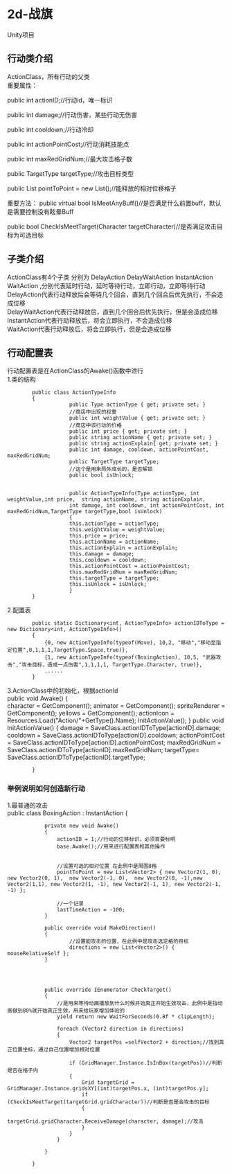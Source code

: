 # 2d-战旗
Unity项目


## 行动类介绍  

ActionClass，所有行动的父类  
重要属性：  

public int actionID;//行动id，唯一标识

public int damage;//行动伤害，某些行动无伤害

public int cooldown;//行动冷却

public int actionPointCost;//行动消耗技能点

public int maxRedGridNum;//最大攻击格子数

public TargetType targetType;//攻击目标类型

public List<Vector2> pointToPoint = new List<Vector2>();//能释放的相对位移格子

重要方法：
public virtual bool IsMeetAnyBuff()//是否满足什么前置buff，默认是需要控制没有眩晕Buff

public bool CheckIsMeetTarget(Character targetCharacter)//是否满足攻击目标为可选目标

## 子类介绍
ActionClass有4个子类 分别为 DelayAction DelayWaitAction InstantAction WaitAction ,分别代表延时行动，延时等待行动，立即行动，立即等待行动  
DelayAction代表行动释放后会等待几个回合，直到几个回合后优先执行，不会造成位移  
DelayWaitAction代表行动释放后，直到几个回合后优先执行，但是会造成位移  
InstantAction代表行动释放后，将会立即执行，不会造成位移  
WaitAction代表行动释放后，将会立即执行，但是会造成位移  

## 行动配置表
行动配置表是在ActionClass的Awake()函数中进行  
1.类的结构  

            public class ActionTypeInfo
            {
                        public Type actionType { get; private set; }
                        //商店中出现的权重
                        public int weightValue { get; private set; }
                        //商店中该行动的价格
                        public int price { get; private set; }
                        public string actionName { get; private set; }
                        public string actionExplain{ get; private set; }
                        public int damage, cooldown, actionPointCost, maxRedGridNum;
                        public TargetType targetType;
                        //这个是用来局外成长的，是否解锁
                        public bool isUnlock;
                        
                        
                        public ActionTypeInfo(Type actionType, int weightValue,int price,  string actionName, string actionExplain, 
                        int damage, int cooldown, int actionPointCost, int maxRedGridNum,TargetType targetType,bool isUnlock)
                        {
                        this.actionType = actionType;
                        this.weightValue = weightValue;
                        this.price = price;
                        this.actionName = actionName;
                        this.actionExplain = actionExplain;
                        this.damage = damage;
                        this.cooldown = cooldown;
                        this.actionPointCost = actionPointCost;
                        this.maxRedGridNum = maxRedGridNum;
                        this.targetType = targetType;
                        this.isUnlock = isUnlock;
                        }
            }

2.配置表  

            public static Dictionary<int, ActionTypeInfo> actionIDToType = new Dictionary<int, ActionTypeInfo>()
            {
                {0, new ActionTypeInfo(typeof(Move), 10,2, "移动","移动至指定位置",0,1,1,1,TargetType.Space,true)},
                {1, new ActionTypeInfo(typeof(BoxingAction), 10,5, "武器攻击","攻击目标，造成一点伤害",1,1,1,1, TargetType.Character, true)},
                ......
            }
3.ActionClass中的初始化，根据actionId  
            public void Awake()
            {   
                character = GetComponent<Character>();
                animator = GetComponent<Animator>();
                spriteRenderer = GetComponent<SpriteRenderer>();
                yellows = GetComponent<Yellow>();
                actionIcon = Resources.Load<Sprite>("Action/"+GetType().Name);
                InitActionValue();
            }
            public void InitActionValue()
            {
                damage = SaveClass.actionIDToType[actionID].damage;
                cooldown = SaveClass.actionIDToType[actionID].cooldown;
                actionPointCost = SaveClass.actionIDToType[actionID].actionPointCost;
                maxRedGridNum = SaveClass.actionIDToType[actionID].maxRedGridNum;
                targetType= SaveClass.actionIDToType[actionID].targetType;
            
            }


### 举例说明如何创造新行动  
1.最普通的攻击  
            public class BoxingAction : InstantAction
            {
            
                private new void Awake()
                {
                    actionID = 1;//行动的位移标识，必须首要标明
                    base.Awake();//用来进行配置表和其他操作
            
                    
                    //设置可选的相对位置 在此例中是周围8格
                    pointToPoint = new List<Vector2> { new Vector2(1, 0), new Vector2(0, 1),  new Vector2(-1, 0),  new Vector2(0, -1),new Vector2(1,1), new Vector2(1, -1), new Vector2(-1, 1), new Vector2(-1, -1) };
            
                    //一个记录
                    lastTimeAction = -100;
                }
            
                public override void MakeDirection()
                {        
                        //设置能攻击的位置，在此例中是攻击选定格的目标
                        directions = new List<Vector2>() { mouseRelativeSelf };   
                }
            
            
            
            
                public override IEnumerator CheckTarget()
                {
                    //是用来等待动画播放到什么时候开始真正开始生效攻击，此例中是指动画做到80%就开始真正生效，用来给玩家增加体验的
                    yield return new WaitForSeconds(0.8f * clipLength);
            
                    foreach (Vector2 direction in directions)
                    {
                        Vector2 targetPos =selfVector2 + direction;//找到真正位置坐标，通过自己位置增加相对位置
            
                        if (GridManager.Instance.IsInBox(targetPos))//判断是否在格子内
                        {
                            Grid targetGrid = GridManager.Instance.gridsXY[(int)targetPos.x, (int)targetPos.y];
                            if (CheckIsMeetTarget(targetGrid.gridCharacter))//判断是否是会攻击的目标
                            {
                                targetGrid.gridCharacter.ReceiveDamage(character, damage);//攻击
                            }
                        }
                    }
                           
                }
            
            }
            
            













